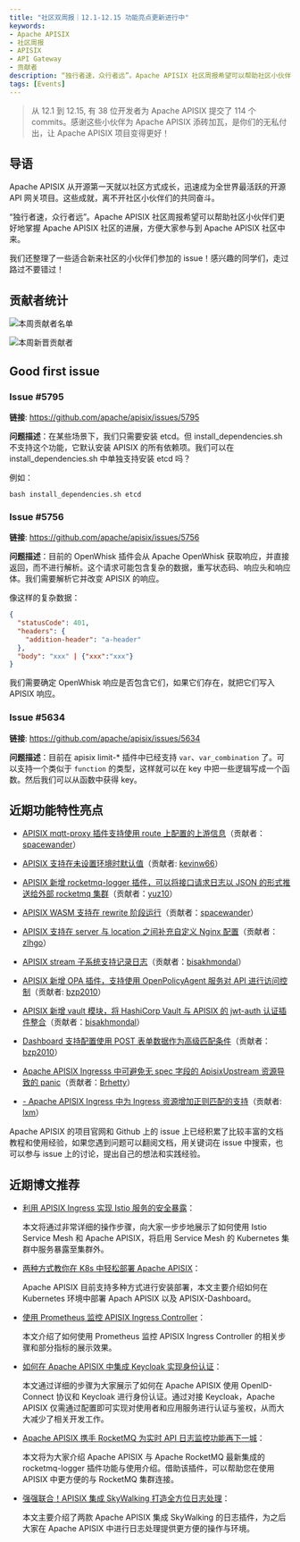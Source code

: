 ```yaml
---
title: "社区双周报｜12.1-12.15 功能亮点更新进行中"
keywords: 
- Apache APISIX
- 社区周报
- APISIX
- API Gateway
- 贡献者
description: “独行者速，众行者远”。Apache APISIX 社区周报希望可以帮助社区小伙伴们更好地掌握 Apache APISIX 社区的每周进展，方便大家参与到 Apache APISIX 社区中来。
tags: [Events]
---
```


> 从 12.1 到 12.15, 有 38 位开发者为 Apache APISIX 提交了 114 个 commits。感谢这些小伙伴为 Apache APISIX 添砖加瓦，是你们的无私付出，让 Apache APISIX 项目变得更好！

<!--truncate-->

## 导语

Apache APISIX 从开源第一天就以社区方式成长，迅速成为全世界最活跃的开源 API 网关项目。这些成就，离不开社区小伙伴们的共同奋斗。

“独行者速，众行者远”。Apache APISIX 社区周报希望可以帮助社区小伙伴们更好地掌握 Apache APISIX 社区的进展，方便大家参与到 Apache APISIX 社区中来。

我们还整理了一些适合新来社区的小伙伴们参加的 issue！感兴趣的同学们，走过路过不要错过！

## 贡献者统计

![本周贡献者名单](https://static.apiseven.com/202108/1639983576378-30662c63-d320-49b8-b301-5aecdf55c3d4.png)

![本周新晋贡献者](https://static.apiseven.com/202108/1639983576389-e5f6a5b8-d54e-43c3-837b-39eafc22a855.png)

## Good first issue

### Issue #5795

**链接**: https://github.com/apache/apisix/issues/5795

**问题描述**：在某些场景下，我们只需要安装 etcd。但 install_dependencies.sh 不支持这个功能，它默认安装 APISIX 的所有依赖项。我们可以在 install_dependencies.sh 中单独支持安装 etcd 吗？

例如：

```Nginx
bash install_dependencies.sh etcd
```

### Issue #5756

**链接**: https://github.com/apache/apisix/issues/5756

**问题描述**：目前的 OpenWhisk 插件会从 Apache OpenWhisk 获取响应，并直接返回，而不进行解析。这个请求可能包含复杂的数据，重写状态码、响应头和响应体。我们需要解析它并改变 APISIX 的响应。

像这样的复杂数据：

```JSON
{
  "statusCode": 401,
  "headers": {
    "addition-header": "a-header"
  },
  "body": "xxx" | {"xxx":"xxx"}
}
```

我们需要确定 OpenWhisk 响应是否包含它们，如果它们存在，就把它们写入 APISIX 响应。

### Issue #5634

**链接**: https://github.com/apache/apisix/issues/5634

**问题描述**：目前在 apisix limit-* 插件中已经支持 `var`、`var_combination` 了。可以支持一个类似于 `function` 的类型，这样就可以在 key 中把一些逻辑写成一个函数。然后我们可以从函数中获得 key。

## 近期功能特性亮点

- [APISIX mqtt-proxy 插件支持使用 route 上配置的上游信息](https://github.com/apache/apisix/pull/5666)（贡献者：[spacewander](https://github.com/spacewander)）

- [APISIX 支持在未设置环境时默认值](https://github.com/apache/apisix/pull/5675)（贡献者: [kevinw66](https://github.com/kevinw66)）

- [APISIX 新增 rocketmq-logger 插件，可以将接口请求日志以 JSON 的形式推送给外部 rocketmq 集群](https://github.com/apache/apisix/pull/5653)（贡献者：[yuz10](https://github.com/yuz10)）

- [APISIX WASM 支持在 rewrite 阶段运行](https://github.com/apache/apisix/pull/5695)（贡献者：[spacewander](https://github.com/spacewander)）

- [APISIX 支持在 server 与 location 之间补充自定义 Nginx 配置](https://github.com/apache/apisix/pull/5740)（贡献者：[zlhgo](https://github.com/zlhgo)）

- [APISIX stream 子系统支持记录日志](https://github.com/apache/apisix/pull/5768)（贡献者：[bisakhmondal](https://github.com/bisakhmondal)）

- [APISIX 新增 OPA 插件，支持使用 OpenPolicyAgent 服务对 API 进行访问控制](https://github.com/apache/apisix/pull/5734)（贡献者: [bzp2010](https://github.com/bzp2010)）

- [APISIX 新增 vault 模块，将 HashiCorp Vault 与 APISIX 的 jwt-auth 认证插件整合](https://github.com/apache/apisix/pull/5745)（贡献者：[bisakhmondal](https://github.com/bisakhmondal)）

- [Dashboard 支持配置使用 POST 表单数据作为高级匹配条件](https://github.com/apache/apisix-dashboard/pull/2231)（贡献者：[bzp2010](https://github.com/bzp2010)）

- [Apache APISIX Ingresss 中可避免无 spec 字段的 ApisixUpstream 资源导致的 panic](https://github.com/apache/apisix-ingress-controller/pull/794)（贡献者：[Brhetty](https://github.com/Brhetty)）

- [- Apache APISIX Ingress 中为 Ingress 资源增加正则匹配的支持](https://github.com/apache/apisix-ingress-controller/pull/779)（贡献者: [lxm](https://github.com/lxm)）

Apache APISIX 的项目官网和 Github 上的 issue 上已经积累了比较丰富的文档教程和使用经验，如果您遇到问题可以翻阅文档，用关键词在 issue 中搜索，也可以参与 issue 上的讨论，提出自己的想法和实践经验。

## 近期博文推荐

- [利用 APISIX Ingress 实现 Istio 服务的安全暴露](https://apisix.apache.org/zh/blog/2021/12/17/exposure-istio-with-apisix-ingress)：

  本文将通过非常详细的操作步骤，向大家一步步地展示了如何使用 Istio Service Mesh 和 Apache APISIX，将启用 Service Mesh 的 Kubernetes 集群中服务暴露至集群外。

- [两种方式教你在 K8s 中轻松部署 Apache APISIX](https://apisix.apache.org/zh/blog/2021/12/15/deploy-apisix-in-kubernetes)：

  Apache APISIX 目前支持多种方式进行安装部署，本文主要介绍如何在 Kubernetes 环境中部署 Apach APISIX 以及 APISIX-Dashboard。

- [使用 Prometheus 监控 APISIX Ingress Controller](https://apisix.apache.org/zh/blog/2021/12/13/monitor-apisix-ingress-controller-with-prometheus)：

  本文介绍了如何使用 Prometheus 监控 APISIX Ingress Controller 的相关步骤和部分指标的展示效果。

- [如何在 Apache APISIX 中集成 Keycloak 实现身份认证](https://apisix.apache.org/zh/blog/2021/12/10/integrate-keycloak-auth-in-apisix)：

  本文通过详细的步骤为大家展示了如何在 Apache APISIX 使用 OpenID-Connect 协议和 Keycloak 进行身份认证。通过对接 Keycloak，Apache APISIX 仅需通过配置即可实现对使用者和应用服务进行认证与鉴权，从而大大减少了相关开发工作。

- [Apache APISIX 携手 RocketMQ 为实时 API 日志监控功能再下一城](https://apisix.apache.org/zh/blog/2021/12/08/apisix-integrate-rocketmq-logger-plugin)：

  本文将为大家介绍 Apache APISIX 与 Apache RocketMQ 最新集成的 rocketmq-logger 插件功能与使用介绍。借助该插件，可以帮助您在使用 APISIX 中更方便的与 RocketMQ 集群连接。
  
- [强强联合！APISIX 集成 SkyWalking 打造全方位日志处理](https://apisix.apache.org/zh/blog/2021/12/07/apisix-integrate-skywalking-plugin)：

  本文主要介绍了两款 Apache APISIX 集成 SkyWalking 的日志插件，为之后大家在 Apache APISIX 中进行日志处理提供更方便的操作与环境。
